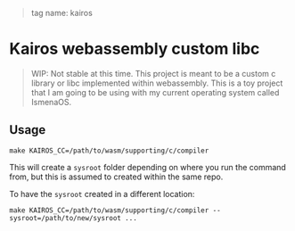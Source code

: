 > tag name: kairos

# Kairos webassembly custom libc

> WIP: Not stable at this time. This project is meant to be a custom c library or libc implemented within webassembly. This is a toy project that I am going to be using with my current operating system called IsmenaOS.

## Usage

`make KAIROS_CC=/path/to/wasm/supporting/c/compiler`

This will create a `sysroot` folder depending on where you run the command from, but this is assumed to created within the same repo.

To have the `sysroot` created in a different location:

`make KAIROS_CC=/path/to/wasm/supporting/c/compiler --sysroot=/path/to/new/sysroot ...`